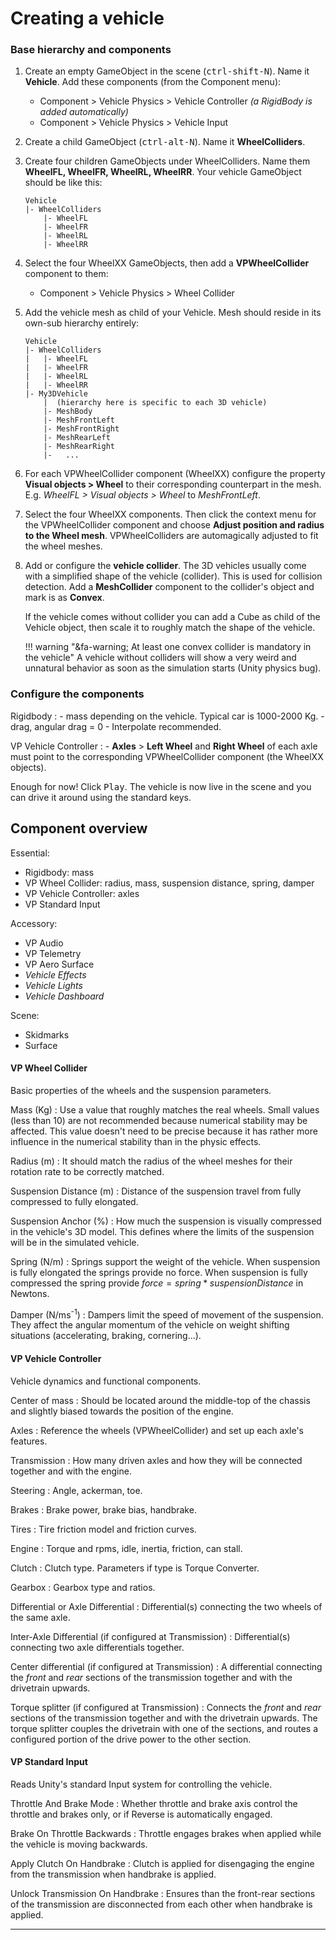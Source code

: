 # Creating a vehicle

### Base hierarchy and components

1.	Create an empty GameObject in the scene (<kbd>ctrl-shift-N</kbd>). Name it **Vehicle**. Add
	these components (from the Component menu):

	- Component > Vehicle Physics > Vehicle Controller _(a RigidBody is added automatically)_
	- Component > Vehicle Physics > Vehicle Input

2.	Create a child GameObject (<kbd>ctrl-alt-N</kbd>). Name it **WheelColliders**.

3.	Create four children GameObjects under WheelColliders. Name them **WheelFL, WheelFR, WheelRL,
	WheelRR**. Your vehicle GameObject should be like this:

		Vehicle
		|- WheelColliders
			|- WheelFL
			|- WheelFR
			|- WheelRL
			|- WheelRR

4.	Select the four WheelXX GameObjects, then add a **VPWheelCollider** component to them:

	- Component > Vehicle Physics > Wheel Collider

5.	Add the vehicle mesh as child of your Vehicle. Mesh should reside in its own-sub hierarchy
	entirely:

		Vehicle
		|- WheelColliders
		|	|- WheelFL
		|	|- WheelFR
		|	|- WheelRL
		|	|- WheelRR
        |- My3DVehicle
			|  (hierarchy here is specific to each 3D vehicle)
			|- MeshBody
			|- MeshFrontLeft
			|- MeshFrontRight
			|- MeshRearLeft
			|- MeshRearRight
			|-   ...

6.	For each VPWheelCollider component (WheelXX) configure the property **Visual objects > Wheel**
	to their corresponding counterpart in the mesh. E.g. _WheelFL > Visual objects > Wheel_ to
	_MeshFrontLeft_.

7.	Select the four WheelXX components. Then click the context menu for the VPWheelCollider
	component and choose **Adjust position and radius to the Wheel mesh**. VPWheelColliders are
	automagically adjusted to fit the wheel meshes.

8.	Add or configure the **vehicle collider**. The 3D vehicles usually come with a simplified shape
	of the vehicle (collider). This is used for collision detection. Add a **MeshCollider**
	component to the collider's object and mark is as **Convex**.

	If the vehicle comes without collider you can add a Cube as child of the Vehicle object, then
	scale it to roughly match the shape of the vehicle.

	!!! warning "&fa-warning; At least one convex collider is mandatory in the vehicle"
		A vehicle without colliders will show a very weird and unnatural behavior as soon as the
		simulation starts (Unity physics bug).

### Configure the components

Rigidbody
:	- mass depending on the vehicle. Typical car is 1000-2000 Kg.
	- drag, angular drag = 0
	- Interpolate recommended.

VP Vehicle Controller
:	- **Axles** > **Left Wheel** and **Right Wheel** of each axle must point to the corresponding
		VPWheelCollider component (the WheelXX objects).

Enough for now! Click <kbd>Play</kbd>. The vehicle is now live in the scene and you can drive it
around using the standard keys.

## Component overview

Essential:

- Rigidbody: mass
- VP Wheel Collider: radius, mass, suspension distance, spring, damper
- VP Vehicle Controller: axles
- VP Standard Input

Accessory:

- VP Audio
- VP Telemetry
- VP Aero Surface
- _Vehicle Effects_
- _Vehicle Lights_
- _Vehicle Dashboard_

Scene:

- Skidmarks
- Surface


#### VP Wheel Collider

Basic properties of the wheels and the suspension parameters.

Mass (Kg)
: 	Use a value that roughly matches the real wheels. Small values (less than 10) are
	not recommended because numerical stability may be affected. This value doesn't need to be
	precise because it has rather more influence in the numerical stability than in the physic
	effects.

Radius (m)
:	It should match the radius of the wheel meshes for their rotation rate to be correctly matched.

Suspension Distance (m)
: 	Distance of the suspension travel from fully compressed to fully elongated.

Suspension Anchor (%)
:	How much the suspension is visually compressed in the vehicle's 3D model. This defines where
	the limits of the suspension will be in the simulated vehicle.

Spring (N/m)
:	Springs support the weight of the vehicle. When suspension is fully elongated
	the springs provide no force. When suspension is fully compressed the spring provide
	$force = spring * suspensionDistance$ in Newtons.

Damper (N/ms<sup>-1</sup>)
:	Dampers limit the speed of movement of the suspension. They affect the angular momentum
	of the vehicle on weight shifting situations (accelerating, braking, cornering...).

#### VP Vehicle Controller

Vehicle dynamics and functional components.

Center of mass
:	Should be located around the middle-top of the chassis and slightly biased towards the position
	of the engine.

Axles
:	Reference the wheels (VPWheelCollider) and set up each axle's features.

Transmission
:	How many driven axles and how they will be connected together and with the engine.

Steering
:	Angle, ackerman, toe.

Brakes
:	Brake power, brake bias, handbrake.

Tires
:	Tire friction model and friction curves.

Engine
:	Torque and rpms, idle, inertia, friction, can stall.

Clutch
:	Clutch type. Parameters if type is Torque Converter.

Gearbox
:	Gearbox type and ratios.

Differential or Axle Differential
:	Differential(s) connecting the two wheels of the same axle.

Inter-Axle Differential (if configured at Transmission)
:	Differential(s) connecting two axle differentials together.

Center differential (if configured at Transmission)
:	A differential connecting the _front_ and _rear_ sections of the transmission together and with
	the drivetrain upwards.

Torque splitter (if configured at Transmission)
:	Connects the _front_ and _rear_ sections of the transmission together and with the drivetrain
	upwards. The torque splitter couples the drivetrain with one of the sections, and routes a
	configured portion of the drive power to the other section.


#### VP Standard Input

Reads Unity's standard Input system for controlling the vehicle.

Throttle And Brake Mode
:	Whether throttle and brake axis control the throttle and brakes only, or if Reverse is
	automatically engaged.

Brake On Throttle Backwards
:	Throttle engages brakes when applied while the vehicle is moving backwards.

Apply Clutch On Handbrake
:	Clutch is applied for disengaging the engine from the transmission when handbrake is applied.

Unlock Transmission On Handbrake
:	Ensures than the front-rear sections of the transmission are disconnected from each other when
	handbrake is applied.

---